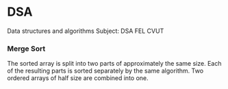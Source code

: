 # DSA
Data structures and algorithms
Subject: DSA FEL CVUT

### Merge Sort
The sorted array is split into two parts of approximately the same size. 
Each of the resulting parts is sorted separately by the same algorithm. Two ordered arrays of half size are combined into one.

